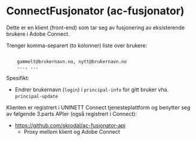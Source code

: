# ConnectFusjonator (ac-fusjonator)

Dette er en klient (front-end) som tar seg av fusjonering av eksisterende brukere i Adobe Connect.

Trenger komma-separert (to kolonner) liste over brukere:

```

    gammelt@brukernavn.no, nytt@brukernavn.no
    ..., ...

```

Spesifikt:

- Endrer brukernavn (`login`) i `principal-info` for gitt bruker vha. `principal-update`

Klienten er registrert i UNINETT Connect tjenesteplattform og benytter seg av følgende 3.parts APIer (også registrert i Connect):

- https://github.com/skrodal/ac-fusjonator-api
  - Proxy mellom klient og Adobe Connect
